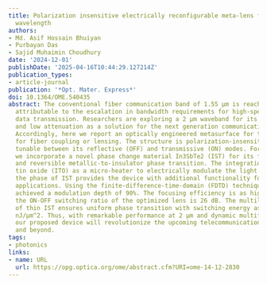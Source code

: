 ```yaml
---
title: Polarization insensitive electrically reconfigurable meta-lens for the 2 μm
  wavelength
authors:
- Md. Asif Hossain Bhuiyan
- Purbayan Das
- Sajid Muhaimin Choudhury
date: '2024-12-01'
publishDate: '2025-04-16T10:44:29.127214Z'
publication_types:
- article-journal
publication: '*Opt. Mater. Express*'
doi: 10.1364/OME.540435
abstract: The conventional fiber communication band of 1.55 μm is reaching its limit
  attributable to the escalation in bandwidth requirements for high-speed and bulk
  data transmission. Researchers are exploring a 2 μm waveband for its higher capacity
  and low attenuation as a solution for the next generation communication technologies.
  Accordingly, here we report an optically engineered metasurface for this waveband
  for fiber coupling or lensing. The structure is polarization-insensitive and dynamically
  tunable between its reflective (OFF) and transmissive (ON) modes. For tunability,
  we incorporate a novel phase change material In3SbTe2 (IST) for its faster, non-volatile,
  and reversible metallic-to-insulator phase transition. The integration of indium
  tin oxide (ITO) as a micro-heater to electrically modulate the light by altering
  the phase of IST provides the device with additional functionality for point-of-care
  applications. Using the finite-difference-time-domain (FDTD) technique, we have
  achieved a modulation depth of 90%. The focusing efficiency is as high as 76% and
  the ON-OFF switching ratio of the optimized lens is 26 dB. The multilayer insertion
  of thin IST ensures uniform phase transition with switching energy as low as 232.98
  nJ/μm^2. Thus, with remarkable performance at 2 μm and dynamic multifunctionality,
  our proposed device will revolutionize the upcoming telecommunication technologies
  and beyond.
tags:
- photonics
links:
- name: URL
  url: https://opg.optica.org/ome/abstract.cfm?URI=ome-14-12-2830
---
```

